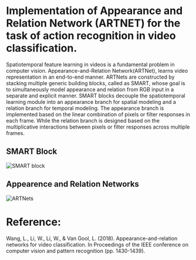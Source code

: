 # Implementation of Appearance and Relation Network (ARTNET) for the task of action recognition in video classification.

Spatiotemporal feature learning in videos is a fundamental problem in computer vision. Appearance-and-Relation Network(ARTNet), learns video representation in an end-to-end manner. 
ARTNets are constructed by stacking multiple generic building blocks, called as SMART, whose goal is to simultaneously model appearance and relation from RGB input in a separate and explicit manner. 
SMART blocks decouple the spatiotemporal learning module into an appearance branch for spatial modeling and a relation branch for temporal modeling. 
The appearance branch is implemented based on the linear combination of pixels or filter responses in each frame. While the relation branch is designed based on the multiplicative interactions between pixels or filter responses across multiple frames. 
## SMART Block
![SMART block](https://github.com/maryam-fatima/Implementation-of-ARTNet-in-python]/blob/main/images/1.png?raw=true)
## Appearence and Relation Networks
![ARTNets](https://github.com/maryam-fatima/Implementation-of-ARTNet-in-python/blob/main/images/2.png?raw=true)
# Reference:
Wang, L., Li, W., Li, W., & Van Gool, L. (2018). Appearance-and-relation networks for video classification. In Proceedings of the IEEE conference on computer vision and pattern recognition (pp. 1430-1439).
